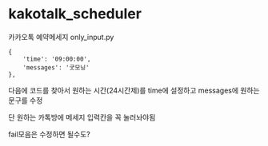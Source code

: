 # kakotalk_scheduler
카카오톡 예약메세지
only_input.py

    {
        'time': '09:00:00',
        'messages': '굿모닝'
    },

다음에 코드를 찾아서 원하는 시간(24시간제)를 time에 설정하고
messages에 원하는 문구를 수정

단 원하는 카톡방에 메세지 입력칸을 꼭 눌러놔야됨

fail모음은 수정하면 될수도?
